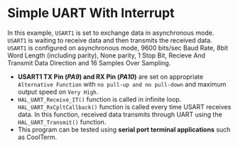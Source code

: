# Simple UART With Interrupt
In this example, `USART1` is set to exchange data in asynchronous mode. `USART1` is waiting to receive data and then transmits the received data. `USART1` is configured on asynchronous mode, 9600 bits/sec Baud Rate, 8bit Word Length (including parity), None parity, 1 Stop Bit, Recieve And Transmit Data Direction and 16 Samples Over Sampling.
- **USART1 TX Pin (_PA9_) and RX Pin (_PA10_)** are set on appropriate `Alternative Function` with `no pull-up and no pull-down` and maximum output speed on `Very High`.
- `HAL_UART_Receive_IT()` function is called in infinite loop. `HAL_UART_RxCpltCallback()` function is called every time USART receives data. In this function, received data transmits through UART using the `HAL_UART_Transmit()` function.
- This program can be tested using **serial port terminal applications** such as CoolTerm.
